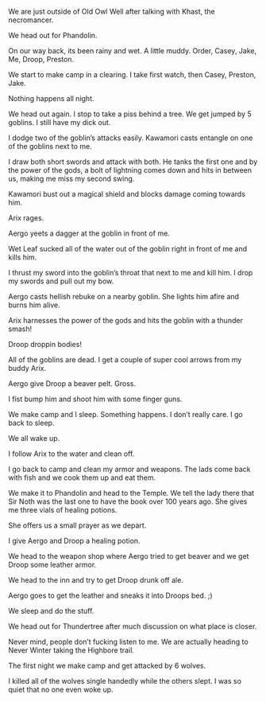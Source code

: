 We are just outside of Old Owl Well after talking with Khast, the necromancer. 

We head out for Phandolin. 

On our way back, its been rainy and wet. A little muddy. Order, Casey, Jake, Me, Droop, Preston. 

We start to make camp in a clearing. I take first watch, then Casey, Preston, Jake. 

Nothing happens all night. 

We head out again. I stop to take a piss behind a tree. We get jumped by 5 goblins. I still have my dick out. 

I dodge two of the goblin’s attacks easily. Kawamori casts entangle on one of the goblins next to me. 

I draw both short swords and attack with both. He tanks the first one and by the power of the gods, a bolt of lightning comes down and hits in between us, making me miss my second swing. 

Kawamori bust out a magical shield and blocks damage coming towards him. 

Arix rages. 

Aergo yeets a dagger at the goblin in front of me. 

Wet Leaf sucked all of the water out of the goblin right in front of me and kills him. 

I thrust my sword into the goblin’s throat that next to me and kill him. I drop my swords and pull out my bow. 

Aergo casts hellish rebuke on a nearby goblin. She lights him afire and burns him alive. 

Arix harnesses the power of the gods and hits the goblin with a thunder smash!

Droop droppin bodies! 

All of the goblins are dead. I get a couple of super cool arrows from my buddy Arix. 

Aergo give Droop a beaver pelt. Gross. 

I fist bump him and shoot him with some finger guns.

We make camp and I sleep. Something happens. I don’t really care. I go back to sleep. 

We all wake up. 

I follow Arix to the water and clean off. 

I go back to camp and clean my armor and weapons. The lads come back with fish and we cook them up and eat them. 

We make it to Phandolin and head to the Temple. We tell the lady there that Sir Noth was the last one to have the book over 100 years ago. She gives me three vials of healing potions. 

She offers us a small prayer as we depart. 

I give Aergo and Droop a healing potion. 

We head to the weapon shop where Aergo tried to get beaver and we get Droop some leather armor. 

We head to the inn and try to get Droop drunk off ale. 

Aergo goes to get the leather and sneaks it into Droops bed. ;)

We sleep and do the stuff. 

We head out for Thundertree after much discussion on what place is closer. 

Never mind, people don’t fucking listen to me. We are actually heading to Never Winter taking the Highbore trail. 

The first night we make camp and get attacked by 6 wolves. 

I killed all of the wolves single handedly while the others slept. I was so quiet that no one even woke up. 